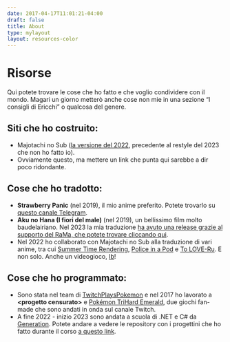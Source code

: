 ```yaml
---
date: 2017-04-17T11:01:21-04:00
draft: false
title: About
type: mylayout
layout: resources-color
---
```

# Risorse

Qui potete trovare le cose che ho fatto e che voglio condividere con il mondo. Magari un giorno metterò anche cose non mie in una sezione “I consigli di Ericchi” o qualcosa del genere.


## Siti che ho costruito:
- Majotachi no Sub ([la versione del 2022](https://web.archive.org/web/20230415190507/https://majotachinosub.com/), precedente al restyle del 2023 che non ho fatto io).
- Ovviamente questo, ma mettere un link che punta qui sarebbe a dir poco ridondante.


## Cose che ho tradotto:
- **Strawberry Panic** (nel 2019), il mio anime preferito. Potete trovarlo su [questo canale Telegram](https://t.me/strawberrypanicfansubita).
- **Aku no Hana (I fiori del male)** (nel 2019), un bellissimo film molto baudelairiano. Nel 2023 la mia traduzione [ha avuto una release grazie al supporto del RaMa, che potete trovare cliccando qui](https://ramaorientalfansub.forumfree.it/?t=79583966).
- Nel 2022 ho collaborato con Majotachi no Sub alla traduzione di vari anime, tra cui [Summer Time Rendering](https://majotachinosub.com/anime/summer-time-rendering.html), [Police in a Pod](https://majotachinosub.com/anime/hakozume-kouban-joshi-no-gyakushuu.html) e [To LOVE-Ru](https://majotachinosub.com/anime/to-love-ru.html). E non solo. Anche un videogioco, [Ib](https://majotachinosub.com/videogiochi/ib.html)!



## Cose che ho programmato:
- Sono stata nel team di [TwitchPlaysPokemon](https://twitch.tv/TwitchPlaysPokemon) e nel 2017 ho lavorato a **\<progetto censurato\>** e [Pokémon TriHard Emerald](https://github.com/tustin2121/trihard-emerald), due giochi fan-made che sono andati in onda sul canale Twitch.
- A fine 2022 - inizio 2023 sono andata a scuola di .NET e C# da [Generation](https://italy.generation.org). Potete andare a vedere le repository con i progettini che ho fatto durante il corso [a questo link](https://github.com/DOITA07-Ericchi).